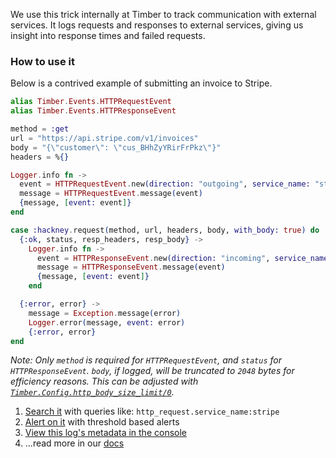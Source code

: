 We use this trick internally at Timber to track communication with external services.
It logs requests and responses to external services, giving us insight into response times and
failed requests.

### How to use it

Below is a contrived example of submitting an invoice to Stripe.

```elixir
alias Timber.Events.HTTPRequestEvent
alias Timber.Events.HTTPResponseEvent

method = :get
url = "https://api.stripe.com/v1/invoices"
body = "{\"customer\": \"cus_BHhZyYRirFrPkz\"}"
headers = %{}

Logger.info fn ->
  event = HTTPRequestEvent.new(direction: "outgoing", service_name: "stripe", method: method, url: url, headers: headers, body: body)
  message = HTTPRequestEvent.message(event)
  {message, [event: event]}
end

case :hackney.request(method, url, headers, body, with_body: true) do
  {:ok, status, resp_headers, resp_body} ->
    Logger.info fn ->
      event = HTTPResponseEvent.new(direction: "incoming", service_name: "stripe", status: status, headers: resp_headers, body: resp_body)
      message = HTTPResponseEvent.message(event)
      {message, [event: event]}
    end

  {:error, error} ->
    message = Exception.message(error)
    Logger.error(message, event: error)
    {:error, error}
end

```

*Note: Only `method` is required for `HTTPRequestEvent`, and `status` for `HTTPResponseEvent`.
`body`, if logged, will be truncated to `2048` bytes for efficiency reasons. This can be adjusted
with [`Timber.Config.http_body_size_limit/0`](https://hexdocs.pm/timber/Timber.Config.html#http_body_size_limit/0).*

1. [Search it](/timber-app/console-log-viewer/searching) with queries like: `http_request.service_name:stripe`
2. [Alert on it](/timber-app/console-log-viewer/alerts) with threshold based alerts
3. [View this log's metadata in the console](/timber-app/console-log-viewer/view-metdata-and-context)
4. ...read more in our [docs](/timber-for-languages/elixir/usage/tracking-background-jobs-and-tasks)

